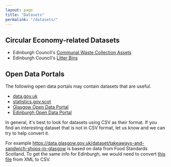 ```yaml
---
layout: page
title: "Datasets"
permalink: "/datasets/"
---
```


## Circular Economy-related Datasets

* Edinburgh Council's [Communal Waste Collection Assets](https://data.edinburghopendata.info/dataset/communal-waste-collection-assets)
* Edinburgh Council's [Litter Bins](https://data.edinburghopendata.info/dataset/litter-bins0515v)

## Open Data Portals

The following open data portals may contain datasets that are useful.

* [data.gov.uk](https://data.gov.uk/data/search)
* [statistics.gov.scot](http://statistics.gov.scot)
* [Glasgow Open Data Portal](https://data.glasgow.gov.uk/dataset)
* [Edinburgh Open Data Portal](http://data.edinburghopendata.info/dataset)

In general, it's best to look for datasets using CSV as their format. If you find an interesting dataset that is not in CSV format, let us know and we can try to help convert it.

For example <https://data.glasgow.gov.uk/dataset/takeaways-and-sandwich-shops-in-glasgow> is based on data from Food Standards Scotland. To get the same info for Edinburgh, we would need to convert [this file](http://ratings.food.gov.uk/OpenDataFiles/FHRS773en-GB.xml) from XML to CSV.



